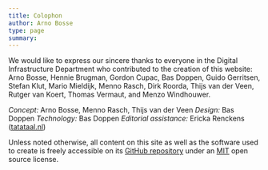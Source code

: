 ```yaml
---
title: Colophon
author: Arno Bosse
type: page
summary: 
---
```


We would like to express our sincere thanks to everyone in the Digital Infrastructure Department who contributed to the creation of this website: Arno Bosse, Hennie Brugman, Gordon Cupac, Bas Doppen, Guido Gerritsen, Stefan Klut, Mario Mieldijk, Menno Rasch, Dirk Roorda, Thijs van der Veen, Rutger van Koert, Thomas Vermaut, and Menzo Windhouwer.

*Concept:* Arno Bosse, Menno Rasch, Thijs van der Veen
*Design:* Bas Doppen
*Technology:* Bas Doppen
*Editorial assistance:* Ericka Renckens ([tatataal.nl](https://www.tatataal.nl))

Unless noted otherwise, all content on this site as well as the software used to create is freely accessible on its [GitHub repository](https://github.com/knaw-huc/di-website/) under an [MIT](https://github.com/knaw-huc/di-website/blob/main/LICENSE) open source license. 

